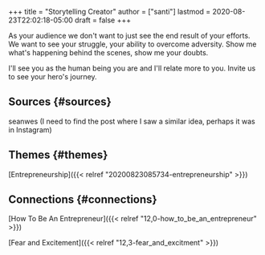 +++
title = "Storytelling Creator"
author = ["santi"]
lastmod = 2020-08-23T22:02:18-05:00
draft = false
+++

As your  audience we don't want to just see the end result of your efforts. We want to see your struggle, your ability to overcome adversity. Show me what's happening behind the scenes, show me your doubts.

I'll see you as the human being you are and I'll relate more to you. Invite us to see your hero's journey.


## Sources {#sources}

seanwes (I need to find the post where I saw a similar idea, perhaps it was in Instagram)


## Themes {#themes}

[Entrepreneurship]({{< relref "20200823085734-entrepreneurship" >}})


## Connections {#connections}

[How To Be An Entrepreneur]({{< relref "12,0-how_to_be_an_entrepreneur" >}})

[Fear and Excitement]({{< relref "12,3-fear_and_excitment" >}})
